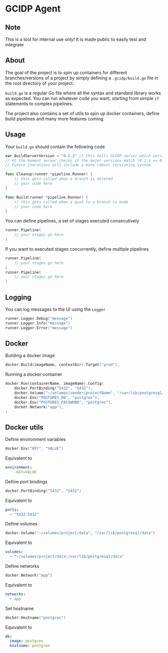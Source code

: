 # GCIDP Agent
## Note
This is a tool for internal use only! It is made public to easily test and integrate

## About
The goal of the project is to spin up containers for different branches/versions
of a project by simply defining a `.gcidp/build.go` file in the root directory of your project.

`build.go` is a regular Go file where all the syntax and standard library works as expected.
You can run whatever code you want, starting from simple `if` statements to complex pipelines.

The project also contains a set of utils to spin up docker containers, 
define build pipelines and many more features coming.


## Usage
Your `build.go` should contain the following code
```go
var BuildServerVersion = "0.2.2" // this tells GCIDP server which version of the agent you are using
// At the moment server checks if the major versions match (0.2.x == 0.2.x), otherwise the build fails.
// Future iterations will include a more robust versioning system

func Cleanup(runner *pipeline.Runner) {
	// this gets called when a branch is deleted
    // your code here
}

func Build(runner *pipeline.Runner) {
	// this gets called when a push to a branch is made
    // your code here
}
```

You can define pipelines, a set of stages executed consecutively
```go
runner.Pipeline(
	// your stages go here
)
```

If you want to executed stages concurrently, define multiple pipelines
```go
runner.Pipeline(
    // your stages go here
)
runner.Pipeline(
    // your stages go here
)
```

## Logging
You can log messages to the UI using the `Logger`
```go
runner.Logger.Debug("message")
runner.Logger.Info("message")
runner.Logger.Error("message")
```

## Docker
Building a docker image
```go
docker.Build(imageName, contextDir).Target("prod"),
```

Running a docker container
```go
docker.Run(containerName, imageName).Config(
    docker.PortBinding("5432", "5432"),
    docker.Volume("~/volumes/zender/projectName", "/var/lib/postgresql/data"),
    docker.Env("POSTGRES_DB", "postgres"),
    docker.Env("POSTGRES_PASSWORD", "postgres"),
    docker.Network("app"),
)
```

## Docker utils
Define environment variables
```go
docker.Env("KEY", "VALUE")
```
Equivalent to
```yaml
environment:
    -KEY=VALUE
```

Define port bindings
```go
docker.PortBinding("5432", "5432")
```

Equivalent to
```yaml
ports:
  - "5432:5432"
```

Define volumes
```go
docker.Volume("~/volumes/project/data", "/var/lib/postgresql/data")
```

Equivalent to
```yaml
volumes:
  - "~/volumes/project/data:/var/lib/postgresql/data"
```

Define networks
```go
docker.Network("app")
```

Equivalent to
```yaml
networks:
  - app
```

Set hostname
```go
docker.Hostname("postgres")
```

Equivalent to
```yaml
db:
  image: postgres
  hostname: postgres
```
